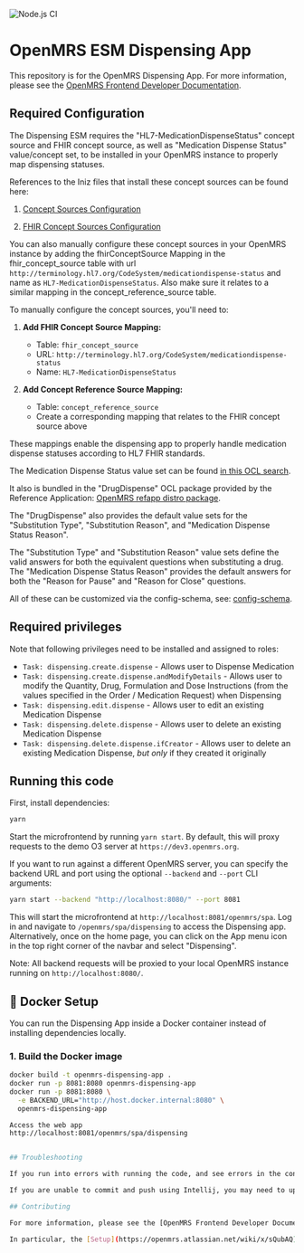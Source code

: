 ![Node.js CI](https://github.com/openmrs/openmrs-esm-dispensing-app/workflows/Node.js%20CI/badge.svg)

# OpenMRS ESM Dispensing App

This repository is for the OpenMRS Dispensing App. For more information, please see the
[OpenMRS Frontend Developer Documentation](https://openmrs.atlassian.net/wiki/x/sQubAQ).

## Required Configuration

The Dispensing ESM requires the "HL7-MedicationDispenseStatus" concept source and FHIR concept source, as well as "Medication Dispense Status" value/concept set, to be installed in your OpenMRS instance to properly map dispensing statuses.

References to the Iniz files that install these concept sources can be found here:

1. [Concept Sources Configuration](https://github.com/openmrs/openmrs-content-referenceapplication/blob/main/configuration/backend_configuration/conceptsources/conceptsources.csv#L24)

2. [FHIR Concept Sources Configuration](https://github.com/openmrs/openmrs-content-referenceapplication/blob/main/configuration/backend_configuration/fhirconceptsources/fhirconceptsources.csv#L5)

You can also manually configure these concept sources in your OpenMRS instance by adding the fhirConceptSource Mapping in the fhir_concept_source table with url `http://terminology.hl7.org/CodeSystem/medicationdispense-status` and name as `HL7-MedicationDispenseStatus`.  Also make sure it relates to a similar mapping in the concept_reference_source table.

To manually configure the concept sources, you'll need to:

1. **Add FHIR Concept Source Mapping:**
   - Table: `fhir_concept_source`
   - URL: `http://terminology.hl7.org/CodeSystem/medicationdispense-status`
   - Name: `HL7-MedicationDispenseStatus`

2. **Add Concept Reference Source Mapping:**
   - Table: `concept_reference_source`
   - Create a corresponding mapping that relates to the FHIR concept source above

These mappings enable the dispensing app to properly handle medication dispense statuses according to HL7 FHIR standards.

The Medication Dispense Status value set can be found [in this OCL search](https://app.openconceptlab.org/#/search/?q=medication+dispense+status).

It also is bundled in the "DrugDispense" OCL package provided by the Reference Application: [OpenMRS refapp distro package](https://github.com/openmrs/openmrs-distro-referenceapplication/tree/main/distro/configuration/ocl).

The "DrugDispense" also provides the default value sets for the "Substitution Type", "Substitution Reason", and "Medication Dispense Status Reason".

The "Substitution Type" and "Substitution Reason" value sets define the valid answers for both the equivalent questions when substituting a drug.  The "Medication Dispense Status Reason" provides the default answers for both the "Reason for Pause" and "Reason for Close" questions.

All of these can be customized via the config-schema, see: [config-schema](https://github.com/openmrs/openmrs-esm-dispensing-app/blob/main/src/config-schema.ts).

## Required privileges

Note that following privileges need to be installed and assigned to roles:

- `Task: dispensing.create.dispense` - Allows user to Dispense Medication
- `Task: dispensing.create.dispense.andModifyDetails` - Allows user to modify the Quantity, Drug, Formulation and Dose Instructions (from the values specified in the Order / Medication Request) when Dispensing
- `Task: dispensing.edit.dispense` - Allows user to edit an existing Medication Dispense
- `Task: dispensing.delete.dispense` - Allows user to delete an existing Medication Dispense
- `Task: dispensing.delete.dispense.ifCreator` - Allows user to delete an existing Medication Dispense, *but only* if they created it originally

## Running this code

First, install dependencies:

```sh
yarn
```

Start the microfrontend by running `yarn start`. By default, this will proxy requests to the demo O3 server at `https://dev3.openmrs.org`.

If you want to run against a different OpenMRS server, you can specify the backend URL and port using the optional `--backend` and `--port` CLI arguments:

```sh
yarn start --backend "http://localhost:8080/" --port 8081
```

This will start the microfrontend at `http://localhost:8081/openmrs/spa`. Log in and navigate to `/openmrs/spa/dispensing` to access the Dispensing app. Alternatively, once on the home page, you can click on the App menu icon in the top right corner of the navbar and select "Dispensing".

Note: All backend requests will be proxied to your local OpenMRS instance running on `http://localhost:8080/`.

## 🐳 Docker Setup

You can run the Dispensing App inside a Docker container instead of installing dependencies locally.

### 1. Build the Docker image
```sh
docker build -t openmrs-dispensing-app .
docker run -p 8081:8080 openmrs-dispensing-app
docker run -p 8081:8080 \
  -e BACKEND_URL="http://host.docker.internal:8080" \
  openmrs-dispensing-app

Access the web app
http://localhost:8081/openmrs/spa/dispensing


## Troubleshooting

If you run into errors with running the code, and see errors in the console related to having not enough file watchers on Linux, these instructions help: [React Native error: enospc system limit for number of file watchers reached](https://stackoverflow.com/questions/55763428/react-native-error-enospc-system-limit-for-number-of-file-watchers-reached).

If you are unable to commit and push using Intellij, you may need to update the path in Intellij to match your terminal: [Command not found](https://typicode.github.io/husky/#/?id=command-not-found).

## Contributing

For more information, please see the [OpenMRS Frontend Developer Documentation](https://openmrs.atlassian.net/wiki/x/sQubAQ).

In particular, the [Setup](https://openmrs.atlassian.net/wiki/x/sQubAQ) section can help you get started developing microfrontends in general.
